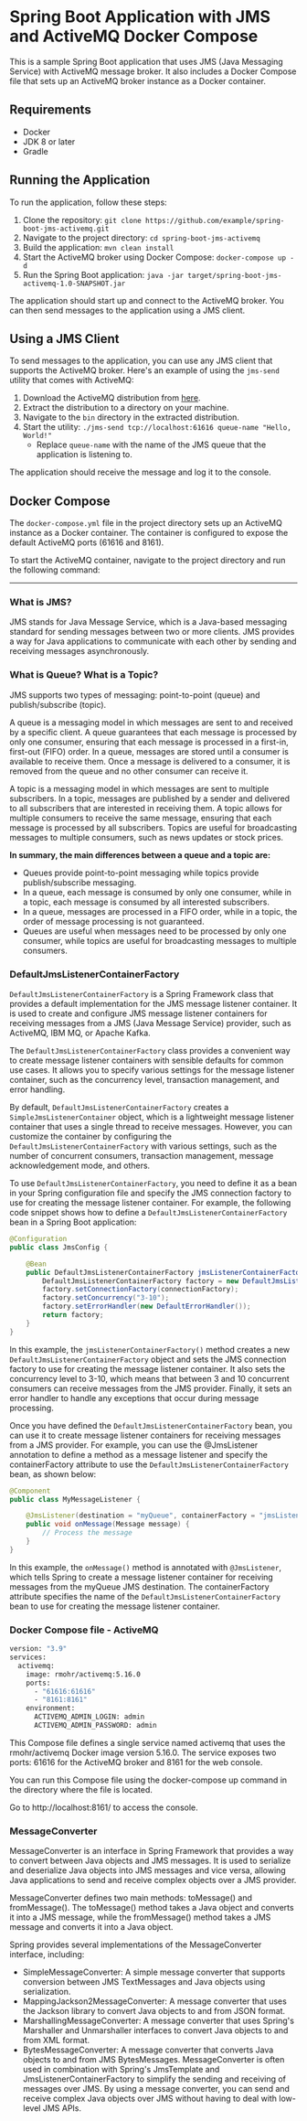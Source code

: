 # Spring Boot Application with JMS and ActiveMQ Docker Compose

This is a sample Spring Boot application that uses JMS (Java Messaging Service) with ActiveMQ message broker. It also includes a Docker Compose file that sets up an ActiveMQ broker instance as a Docker container.

## Requirements

- Docker
- JDK 8 or later
- Gradle

## Running the Application

To run the application, follow these steps:

1. Clone the repository: `git clone https://github.com/example/spring-boot-jms-activemq.git`
2. Navigate to the project directory: `cd spring-boot-jms-activemq`
3. Build the application: `mvn clean install`
4. Start the ActiveMQ broker using Docker Compose: `docker-compose up -d`
5. Run the Spring Boot application: `java -jar target/spring-boot-jms-activemq-1.0-SNAPSHOT.jar`

The application should start up and connect to the ActiveMQ broker. You can then send messages to the application using a JMS client.

## Using a JMS Client

To send messages to the application, you can use any JMS client that supports the ActiveMQ broker. Here's an example of using the `jms-send` utility that comes with ActiveMQ:

1. Download the ActiveMQ distribution from [here](https://activemq.apache.org/components/classic/download/).
2. Extract the distribution to a directory on your machine.
3. Navigate to the `bin` directory in the extracted distribution.
4. Start the utility: `./jms-send tcp://localhost:61616 queue-name "Hello, World!"`
    - Replace `queue-name` with the name of the JMS queue that the application is listening to.

The application should receive the message and log it to the console.

## Docker Compose

The `docker-compose.yml` file in the project directory sets up an ActiveMQ instance as a Docker container. The container is configured to expose the default ActiveMQ ports (61616 and 8161).

To start the ActiveMQ container, navigate to the project directory and run the following command:



*****


### What is JMS?

JMS stands for Java Message Service, which is a Java-based messaging standard for sending messages between two or more clients. JMS provides a way for Java applications to communicate with each other by sending and receiving messages asynchronously.

### What is Queue? What is a Topic?

JMS supports two types of messaging: point-to-point (queue) and publish/subscribe (topic).

A queue is a messaging model in which messages are sent to and received by a specific client. A queue guarantees that each message is processed by only one consumer, ensuring that each message is processed in a first-in, first-out (FIFO) order. In a queue, messages are stored until a consumer is available to receive them. Once a message is delivered to a consumer, it is removed from the queue and no other consumer can receive it.

A topic is a messaging model in which messages are sent to multiple subscribers. In a topic, messages are published by a sender and delivered to all subscribers that are interested in receiving them. A topic allows for multiple consumers to receive the same message, ensuring that each message is processed by all subscribers. Topics are useful for broadcasting messages to multiple consumers, such as news updates or stock prices.

**In summary, the main differences between a queue and a topic are:**

- Queues provide point-to-point messaging while topics provide publish/subscribe messaging.
- In a queue, each message is consumed by only one consumer, while in a topic, each message is consumed by all interested subscribers.
- In a queue, messages are processed in a FIFO order, while in a topic, the order of message processing is not guaranteed.
- Queues are useful when messages need to be processed by only one consumer, while topics are useful for broadcasting messages to multiple consumers.

### DefaultJmsListenerContainerFactory
`DefaultJmsListenerContainerFactory` is a Spring Framework class that provides a default implementation for the JMS message listener container. It is used to create and configure JMS message listener containers for receiving messages from a JMS (Java Message Service) provider, such as ActiveMQ, IBM MQ, or Apache Kafka.

The `DefaultJmsListenerContainerFactory` class provides a convenient way to create message listener containers with sensible defaults for common use cases. It allows you to specify various settings for the message listener container, such as the concurrency level, transaction management, and error handling.

By default, `DefaultJmsListenerContainerFactory` creates a `SimpleJmsListenerContainer` object, which is a lightweight message listener container that uses a single thread to receive messages. However, you can customize the container by configuring the `DefaultJmsListenerContainerFactory` with various settings, such as the number of concurrent consumers, transaction management, message acknowledgement mode, and others.

To use `DefaultJmsListenerContainerFactory`, you need to define it as a bean in your Spring configuration file and specify the JMS connection factory to use for creating the message listener container. For example, the following code snippet shows how to define a `DefaultJmsListenerContainerFactory` bean in a Spring Boot application:

```java
@Configuration
public class JmsConfig {

    @Bean
    public DefaultJmsListenerContainerFactory jmsListenerContainerFactory(ConnectionFactory connectionFactory) {
        DefaultJmsListenerContainerFactory factory = new DefaultJmsListenerContainerFactory();
        factory.setConnectionFactory(connectionFactory);
        factory.setConcurrency("3-10");
        factory.setErrorHandler(new DefaultErrorHandler());
        return factory;
    }
}
```

In this example, the `jmsListenerContainerFactory()` method creates a new `DefaultJmsListenerContainerFactory` object and sets the JMS connection factory to use for creating the message listener container. It also sets the concurrency level to 3-10, which means that between 3 and 10 concurrent consumers can receive messages from the JMS provider. Finally, it sets an error handler to handle any exceptions that occur during message processing.

Once you have defined the `DefaultJmsListenerContainerFactory` bean, you can use it to create message listener containers for receiving messages from a JMS provider. For example, you can use the @JmsListener annotation to define a method as a message listener and specify the containerFactory attribute to use the `DefaultJmsListenerContainerFactory` bean, as shown below:

```java
@Component
public class MyMessageListener {

    @JmsListener(destination = "myQueue", containerFactory = "jmsListenerContainerFactory")
    public void onMessage(Message message) {
        // Process the message
    }
}
```

In this example, the `onMessage()` method is annotated with `@JmsListener`, which tells Spring to create a message listener container for receiving messages from the myQueue JMS destination. The containerFactory attribute specifies the name of the `DefaultJmsListenerContainerFactory` bean to use for creating the message listener container.

### Docker Compose file - ActiveMQ

```dockerfile
version: "3.9"
services:
  activemq:
    image: rmohr/activemq:5.16.0
    ports:
      - "61616:61616"
      - "8161:8161"
    environment:
      ACTIVEMQ_ADMIN_LOGIN: admin
      ACTIVEMQ_ADMIN_PASSWORD: admin
```

This Compose file defines a single service named activemq that uses the rmohr/activemq Docker image version 5.16.0. The service exposes two ports: 61616 for the ActiveMQ broker and 8161 for the web console.

You can run this Compose file using the docker-compose up command in the directory where the file is located.

Go to http://localhost:8161/ to access the console.

### MessageConverter

MessageConverter is an interface in Spring Framework that provides a way to convert between Java objects and JMS messages. It is used to serialize and deserialize Java objects into JMS messages and vice versa, allowing Java applications to send and receive complex objects over a JMS provider.

MessageConverter defines two main methods: toMessage() and fromMessage(). The toMessage() method takes a Java object and converts it into a JMS message, while the fromMessage() method takes a JMS message and converts it into a Java object.

Spring provides several implementations of the MessageConverter interface, including:

- SimpleMessageConverter: A simple message converter that supports conversion between JMS TextMessages and Java objects using serialization.
- MappingJackson2MessageConverter: A message converter that uses the Jackson library to convert Java objects to and from JSON format.
- MarshallingMessageConverter: A message converter that uses Spring's Marshaller and Unmarshaller interfaces to convert Java objects to and from XML format.
- BytesMessageConverter: A message converter that converts Java objects to and from JMS BytesMessages.
MessageConverter is often used in combination with Spring's JmsTemplate and JmsListenerContainerFactory to simplify the sending and receiving of messages over JMS. By using a message converter, you can send and receive complex Java objects over JMS without having to deal with low-level JMS APIs.